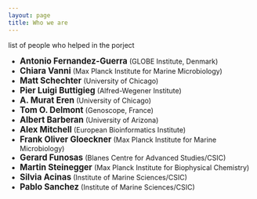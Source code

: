 ```yaml
---
layout: page
title: Who we are
---
```


list of people who helped in the porject

<div id="who">
<ul>
<li><b><span style="font-size:larger;">Antonio Fernandez-Guerra</span></b> (GLOBE Institute, Denmark)</li>
<li><b><span style="font-size:larger;">Chiara Vanni</span></b> (Max Planck Institute for Marine Microbiology)</li>
<li><b><span style="font-size:larger;">Matt Schechter</span></b> (University of Chicago)</li>
<li><b><span style="font-size:larger;">Pier Luigi Buttigieg</span></b> (Alfred-Wegener Institute)</li>
<li><b><span style="font-size:larger;">A. Murat Eren</span></b> (University of Chicago)</li>
<li><b><span style="font-size:larger;">Tom O. Delmont</span></b> (Genoscope, France)</li>
<li><b><span style="font-size:larger;">Albert Barberan</span></b> (University of Arizona)</li>
<li><b><span style="font-size:larger;">Alex Mitchell</span></b> (European Bioinformatics Institute)</li>
<li><b><span style="font-size:larger;">Frank Oliver Gloeckner</span></b> (Max Planck Institute for Marine Microbiology)</li>
<li><b><span style="font-size:larger;">Gerard Funosas</span></b> (Blanes Centre for Advanced Studies/CSIC)</li>
<li><b><span style="font-size:larger;">Martin Steinegger</span></b> (Max Planck Institute for Biophysical Chemistry)</li>
<li><b><span style="font-size:larger;">Silvia Acinas</span></b> (Institute of Marine Sciences/CSIC)</li>
<li><b><span style="font-size:larger;">Pablo Sanchez</span></b> (Institute of Marine Sciences/CSIC)</li>
</ul>
</div>
